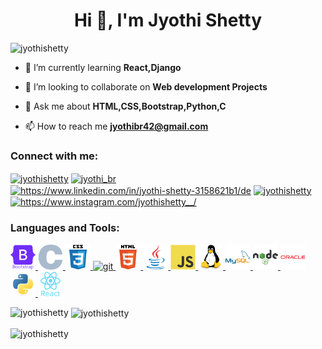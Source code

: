 <h1 align="center">Hi 👋, I'm Jyothi Shetty</h1>
<p align="left"> <img src="https://komarev.com/ghpvc/?username=jyothishetty&label=Profile%20views&color=0e75b6&style=flat" alt="jyothishetty" /> </p>

- 🌱 I’m currently learning **React,Django**

- 👯 I’m looking to collaborate on **Web development Projects**

- 💬 Ask me about **HTML,CSS,Bootstrap,Python,C**

- 📫 How to reach me **jyothibr42@gmail.com**


<h3 align="left">Connect with me:</h3>
<p align="left">
<a href="https://dev.to/jyothishetty" target="blank"><img align="center" src="https://cdn.jsdelivr.net/npm/simple-icons@3.0.1/icons/dev-dot-to.svg" alt="jyothishetty" height="30" width="40" /></a>
<a href="https://twitter.com/jyothi_br" target="blank"><img align="center" src="https://cdn.jsdelivr.net/npm/simple-icons@3.0.1/icons/twitter.svg" alt="jyothi_br" height="30" width="40" /></a>
<a href="https://www.linkedin.com/in/jyothi-shetty-3158621b1/" target="blank"><img align="center" src="https://cdn.jsdelivr.net/npm/simple-icons@3.0.1/icons/linkedin.svg" alt="https://www.linkedin.com/in/jyothi-shetty-3158621b1/de" height="30" width="40" /></a>
<a href="https://www.facebook.com/jyothi.shetty.73594/" target="blank"><img align="center" src="https://cdn.jsdelivr.net/npm/simple-icons@3.0.1/icons/facebook.svg" alt="jyothishetty" height="30" width="40" /></a>
<a href="https://www.instagram.com/jyothishetty__/ target="blank"><img align="center" src="https://cdn.jsdelivr.net/npm/simple-icons@3.0.1/icons/instagram.svg" alt="https://www.instagram.com/jyothishetty__/" height="30" width="40" /></a>
</p>

<h3 align="left">Languages and Tools:</h3>
<p align="left"> <a href="https://getbootstrap.com" target="_blank"> <img src="https://raw.githubusercontent.com/devicons/devicon/master/icons/bootstrap/bootstrap-plain-wordmark.svg" alt="bootstrap" width="40" height="40"/> </a> <a href="https://www.cprogramming.com/" target="_blank"> <img src="https://raw.githubusercontent.com/devicons/devicon/master/icons/c/c-original.svg" alt="c" width="40" height="40"/> </a> <a href="https://www.w3schools.com/css/" target="_blank"> <img src="https://raw.githubusercontent.com/devicons/devicon/master/icons/css3/css3-original-wordmark.svg" alt="css3" width="40" height="40"/> </a> <a href="https://git-scm.com/" target="_blank"> <img src="https://www.vectorlogo.zone/logos/git-scm/git-scm-icon.svg" alt="git" width="40" height="40"/> </a> <a href="https://www.w3.org/html/" target="_blank"> <img src="https://raw.githubusercontent.com/devicons/devicon/master/icons/html5/html5-original-wordmark.svg" alt="html5" width="40" height="40"/> </a> <a href="https://www.java.com" target="_blank"> <img src="https://raw.githubusercontent.com/devicons/devicon/master/icons/java/java-original.svg" alt="java" width="40" height="40"/> </a> <a href="https://developer.mozilla.org/en-US/docs/Web/JavaScript" target="_blank"> <img src="https://raw.githubusercontent.com/devicons/devicon/master/icons/javascript/javascript-original.svg" alt="javascript" width="40" height="40"/> </a> <a href="https://www.linux.org/" target="_blank"> <img src="https://raw.githubusercontent.com/devicons/devicon/master/icons/linux/linux-original.svg" alt="linux" width="40" height="40"/> </a> <a href="https://www.mysql.com/" target="_blank"> <img src="https://raw.githubusercontent.com/devicons/devicon/master/icons/mysql/mysql-original-wordmark.svg" alt="mysql" width="40" height="40"/> </a> <a href="https://nodejs.org" target="_blank"> <img src="https://raw.githubusercontent.com/devicons/devicon/master/icons/nodejs/nodejs-original-wordmark.svg" alt="nodejs" width="40" height="40"/> </a> <a href="https://www.oracle.com/" target="_blank"> <img src="https://raw.githubusercontent.com/devicons/devicon/master/icons/oracle/oracle-original.svg" alt="oracle" width="40" height="40"/> </a> <a href="https://www.python.org" target="_blank"> <img src="https://raw.githubusercontent.com/devicons/devicon/master/icons/python/python-original.svg" alt="python" width="40" height="40"/> </a> <a href="https://reactjs.org/" target="_blank"> <img src="https://raw.githubusercontent.com/devicons/devicon/master/icons/react/react-original-wordmark.svg" alt="react" width="40" height="40"/> </a> </p>

<p><img align="left" src="https://github-readme-stats.vercel.app/api/top-langs?username=jyothishetty&show_icons=true&locale=en&layout=compact" alt="jyothishetty" /></p>

<p>&nbsp;<img align="center" src="https://github-readme-stats.vercel.app/api?username=jyothishetty&show_icons=true&locale=en" alt="jyothishetty" /></p>

<p><img align="center" src="https://github-readme-streak-stats.herokuapp.com/?user=jyothishetty&" alt="jyothishetty" /></p>
